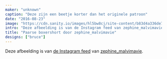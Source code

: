 ```yaml
---
maker: "unknown"
caption: "Deze zijn een beetje korter dan het originele patroon"
date: "2016-08-23"
image: "https://cdn.sanity.io/images/hl5bw8cj/site-content/b83d4a336de7383c872655611bed5a6ce51aec1a-1080x1080.jpg"
intro: "Deze afbeelding is van de Instagram feed van zephine_malvimavie ."
title: "Paarse boxershort door zephine_malvimavie"
designs: ["bruce"]
---
```



Deze afbeelding is van [de Instagram feed](https://www.instagram.com/p/BJcIzihhz-b-2_3G5FtvtsnUz1ZKoqADYPAyZw0/)  van [zephine_malvimavie](https://instagram.com/zephine_malvimavie).

